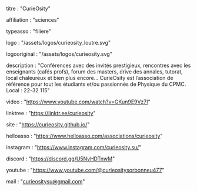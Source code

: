 titre : "CurieOsity"

affiliation : "sciences"

typeasso : "filiere"

logo : "/assets/logos/curieosity_loutre.svg"

logooriginal : "/assets/logos/curieosity.svg"

description : "Conférences avec des invités prestigieux, rencontres avec les enseignants (cafés profs), forum des masters, drive des annales, tutorat, local chaleureux et bien plus encore… CurieOsity est l’association de référence pour tout les étudiants et/ou passionnés de Physique du CPMC.
Local : 22-32 115"

video : "https://www.youtube.com/watch?v=GKun9E9Vz7I"

linktree : "https://linktr.ee/curieosity"

site : "https://curieosity.github.io/"

helloasso : "https://www.helloasso.com/associations/curieosity"

instagram : "https://www.instagram.com/curieosity.su/"

discord : "https://discord.gg/U5NvHDTnwM"

youtube : "https://www.youtube.com/@curieositysorbonneu477"

mail : "curieositysu@gmail.com"